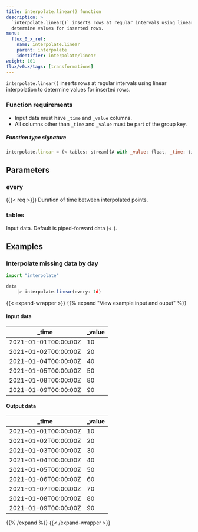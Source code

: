 ```yaml
---
title: interpolate.linear() function
description: >
  `interpolate.linear()` inserts rows at regular intervals using linear interpolation to
  determine values for inserted rows.
menu:
  flux_0_x_ref:
    name: interpolate.linear
    parent: interpolate
    identifier: interpolate/linear
weight: 101
flux/v0.x/tags: [transformations]
---
```


<!------------------------------------------------------------------------------

IMPORTANT: This page was generated from comments in the Flux source code. Any
edits made directly to this page will be overwritten the next time the
documentation is generated. 

To make updates to this documentation, update the function comments above the
function definition in the Flux source code:

https://github.com/influxdata/flux/blob/master/stdlib/interpolate/interpolate.flux#L45-L48

Contributing to Flux: https://github.com/influxdata/flux#contributing
Fluxdoc syntax: https://github.com/influxdata/flux/blob/master/docs/fluxdoc.md

------------------------------------------------------------------------------->

`interpolate.linear()` inserts rows at regular intervals using linear interpolation to
determine values for inserted rows.

### Function requirements
- Input data must have `_time` and `_value` columns.
- All columns other than `_time` and `_value` must be part of the group key.

##### Function type signature

```js
interpolate.linear = (<-tables: stream[{A with _value: float, _time: time}], every: duration) => stream[{A with _value: float, _time: time}]
```

## Parameters

### every
({{< req >}})
Duration of time between interpolated points.



### tables

Input data. Default is piped-forward data (`<-`).




## Examples

### Interpolate missing data by day

```js
import "interpolate"

data
    |> interpolate.linear(every: 1d)
```

{{< expand-wrapper >}}
{{% expand "View example input and ouput" %}}

#### Input data

| _time                | _value  |
| -------------------- | ------- |
| 2021-01-01T00:00:00Z | 10      |
| 2021-01-02T00:00:00Z | 20      |
| 2021-01-04T00:00:00Z | 40      |
| 2021-01-05T00:00:00Z | 50      |
| 2021-01-08T00:00:00Z | 80      |
| 2021-01-09T00:00:00Z | 90      |


#### Output data

| _time                | _value  |
| -------------------- | ------- |
| 2021-01-01T00:00:00Z | 10      |
| 2021-01-02T00:00:00Z | 20      |
| 2021-01-03T00:00:00Z | 30      |
| 2021-01-04T00:00:00Z | 40      |
| 2021-01-05T00:00:00Z | 50      |
| 2021-01-06T00:00:00Z | 60      |
| 2021-01-07T00:00:00Z | 70      |
| 2021-01-08T00:00:00Z | 80      |
| 2021-01-09T00:00:00Z | 90      |

{{% /expand %}}
{{< /expand-wrapper >}}
